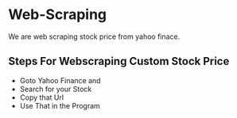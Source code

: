 # Web-Scraping
We are web scraping stock price from yahoo finace.

## Steps For Webscraping Custom Stock Price
*  Goto Yahoo Finance and 
*  Search for your Stock 
*  Copy that Url
*  Use That in the Program
